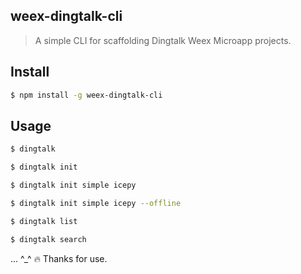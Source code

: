 ## weex-dingtalk-cli

> A simple CLI for scaffolding Dingtalk Weex Microapp projects.

## Install

```bash
$ npm install -g weex-dingtalk-cli
```

## Usage

```bash
$ dingtalk
```

```bash
$ dingtalk init
```

```bash
$ dingtalk init simple icepy
```

```bash
$ dingtalk init simple icepy --offline
```

```bash
$ dingtalk list
```

```bash
$ dingtalk search
```

... ^_^ 🔥 Thanks for use.